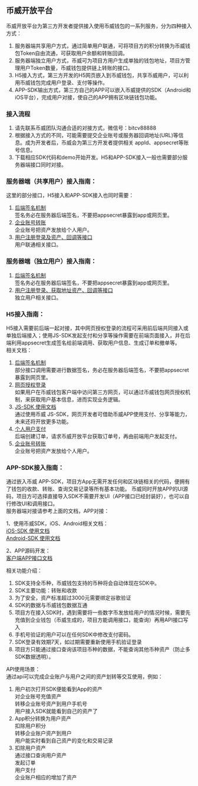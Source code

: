 ## 币威开放平台

币威开放平台为第三方开发者提供接入使用币威钱包的一系列服务，分为四种接入方式：
1. 服务器端共享用户方式，通过简单用户联通，可将项目方的积分转换为币威钱包Token自由流通，可获取用户余额和转账回调。
2. 服务器端独立用户方式，币威可为项目方用户生成单独的钱包地址，项目方管理用户Token数量，币威钱包提供链上转账的接口。
3. H5接入方式，第三方开发的H5网页嵌入到币威钱包，共享币威用户，可以利用币威钱包完成用户登录、支付等操作。
4. APP-SDK输出方式，第三方自己的APP可以嵌入币威提供的SDK（Android和iOS平台），完成用户对接，使自己的APP拥有区块链钱包功能。

### 接入流程
1. 请先联系币威团队沟通合适的对接方式，微信号：bitcv88888
2. 根据接入方式的不同，可能需要提交企业账号或服务器回调地址(URL)等信息。成为开发者后，币威会为第三方开发者提供相关 appId、appsecret等账号信息。
3. 下载相应SDK代码和demo开始开发。H5和APP-SDK接入一般也需要部分服务器端接口同时对接。


### 服务器端（共享用户）接入指南：
这里的部分接口，H5接入和APP-SDK接入也同时需要：

1. [后端签名机制](./doc/sign.md)  
签名务必在服务器后端签名，不要把appsecret暴露到app或网页里。  
2. [企业账号转账](./doc/tran.md)  
企业账号把资产发放给个人用户。  
3. [用户注册登录及资产、回调等接口](./doc/server.md)  
用户联通相关接口。  


### 服务器端（独立用户）接入指南：

1. [后端签名机制](./doc/sign.md)  
签名务必在服务器后端签名，不要把appsecret暴露到app或网页里。  
2. [用户注册登录、获取地址资产、回调等接口](./doc/sdk.md)  
独立用户相关接口。  


### H5接入指南：
H5接入需要前后端一起对接，其中网页授权登录的流程可采用前后端共同接入或单独后端接入；使用JS-SDK发起支付和分享等操作需要在前端页面接入，并在后端利用appsecret生成签名给前端调用、获取用户信息、生成订单和撤单等。  
相关文档：  

1. [后端签名机制](./doc/sign.md)  
部分接口调用需要进行数据签名，务必在服务器后端签名，不要把appsecret暴露到网页里。
2. [网页授权登录](./doc/auth.md)  
如果用户在币威钱包客户端中访问第三方网页，可以通过币威钱包网页授权机制，来获取用户基本信息，进而实现业务逻辑。
3. [JS-SDK 使用文档](./JSSDK/README.md)  
通过使用币威 JS-SDK，网页开发者可借助币威APP使用支付、分享等能力，未来还将开放更多功能。
4. [个人用户支付](./doc/pay.md)  
后端创建订单，请求币威开放平台获取订单号，再由前端用户发起支付。
5. [企业账号转账](./doc/tran.md)  
企业账号把资产发放给个人用户。


### APP-SDK接入指南：
通过嵌入币威 APP-SDK，项目方App无需开发任何和区块链相关的代码，便拥有了钱包的收款、转账、查询交易记录等所有基本功能。
币威同时开放APP的UI源码，项目方可选择直接导入SDK不需要开发UI（APP接口已经封装好），也可以自行修改UI和调用接口。  
服务器端对接请参考上面的文档，APP对接：

1、使用币威SDK，iOS、Android相关文档：  
[iOS-SDK 使用文档](https://github.com/bitcv/iOS-BitcvWalletSDK)  
[Android-SDK 使用文档](https://github.com/bitcv/Android-BitcvWalletSDK)

2、APP源码开发：  
[客户端APP接口文档](./doc/sdk.md)  

相关功能介绍：
1. SDK支持全币种，币威钱包支持的币种将会自动体现在SDK中。
2. SDK主要功能：转账和收款
3. 为了安全，资产标准超过3000元需要绑定谷歌验证
4. SDK的数据与币威钱包数据互通
5. 项目方在接入SDK时，遇到需要将一些数字币发放给用户的情况时候，需要先充值到企业钱包（币威生成的，项目方能调用接口，能查询）再用API接口写入
6. 手机号验证的用户可以在任何SDK中修改支付密码。
7. SDK登录有效期7天，如过期需要重新使用手机验证登录
8. 项目方只能通过接口查询该项目币种的数据，不能查询其他币种资产（防止多SDK数据透明）。

API使用场景：  
通过api可以完成企业账户与用户之间的资产划转等交互使用，例如：
1. 用户初次打开SDK便能看到App的资产  
对企业账号充值资产  
转移企业账号资产到用户手机号  
用户接入SDK就能看到自己的资产了
2. App积分转换为用户资产  
扣除用户积分  
转移企业账户资产到用户  
用户能实时看到自己资产的变化和交易记录
3. 扣除用户资产  
通过接口查询用户资产  
发起订单  
用户支付  
企业账户相应的增加了资产  
